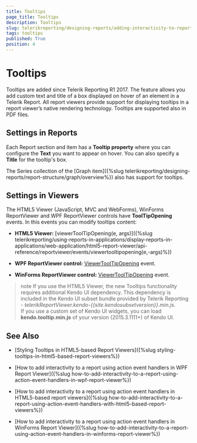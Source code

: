 ```yaml
---
title: Tooltips
page_title: Tooltips 
description: Tooltips
slug: telerikreporting/designing-reports/adding-interactivity-to-reports/tooltips
tags: tooltips
published: True
position: 4
---
```


# Tooltips

Tooltips are added since Telerik Reporting R1 2017. The feature allows you add custom text and title of a box displayed on hover of an element in a Telerik Report. All report viewers provide support for displaying tooltips in a report viewer’s native rendering technology. Tooltips are supported also in PDF files.       

## Settings in Reports

Each Report section and item has a __Tooltip property__  where you can configure the __Text__  you want to appear on hover. You can also specify a __Title__  for the tooltip's box.         

The Series collection of the [Graph item]({%slug telerikreporting/designing-reports/report-structure/graph/overview%}) also has support for tooltips.         

## Settings in Viewers

The HTML5 Viewer (JavaScript, MVC and WebForms), WinForms ReportViewer and WPF ReportViewer controls have __ToolTipOpening__  events. In this events you can modify tooltips content:         

* __HTML5 Viewer:__ [viewerToolTipOpening(e, args)]({%slug telerikreporting/using-reports-in-applications/display-reports-in-applications/web-application/html5-report-viewer/api-reference/reportviewer/events/viewertooltipopening(e,-args)%})

* __WPF ReportViewer control:__  [ViewerToolTipOpening](/reporting/api/Telerik.ReportViewer.Wpf.ReportViewer#Telerik_ReportViewer_Wpf_ReportViewer_ViewerToolTipOpening)  event.             

* __WinForms ReportViewer control:__  [ViewerToolTipOpening](/reporting/api/Telerik.ReportViewer.WinForms.ReportViewerBase#Telerik_ReportViewer_WinForms_ReportViewerBase_ViewerToolTipOpening)  event.             

>note If you use the HTML5 Viewer, the new Tooltips functionality requires additional Kendo UI dependency. This dependency is included in the Kendo UI subset bundle provided by Telerik Reporting -  *telerikReportViewer.kendo-{{site.kendosubsetversion}}.min.js*.  
>If you use a custom set of Kendo UI widgets, you can load  __kendo.tooltip.min.js__  of your version (2015.3.1111+) of Kendo UI.           

## See Also

 * [Styling Tooltips in HTML5-based Report Viewers]({%slug styling-tooltips-in-html5-based-report-viewers%})
 
 * [How to add interactivity to a report using action event handlers in WPF Report Viewer]({%slug how-to-add-interactivity-to-a-report-using-action-event-handlers-in-wpf-report-viewer%})
 
 * [How to add interactivity to a report using action event handlers in HTML5-based report viewers]({%slug how-to-add-interactivity-to-a-report-using-action-event-handlers-with-html5-based-report-viewers%})
 
 * [How to add interactivity to a report using action event handlers in WinForms Report Viewer]({%slug how-to-add-interactivity-to-a-report-using-action-event-handlers-in-winforms-report-viewer%})